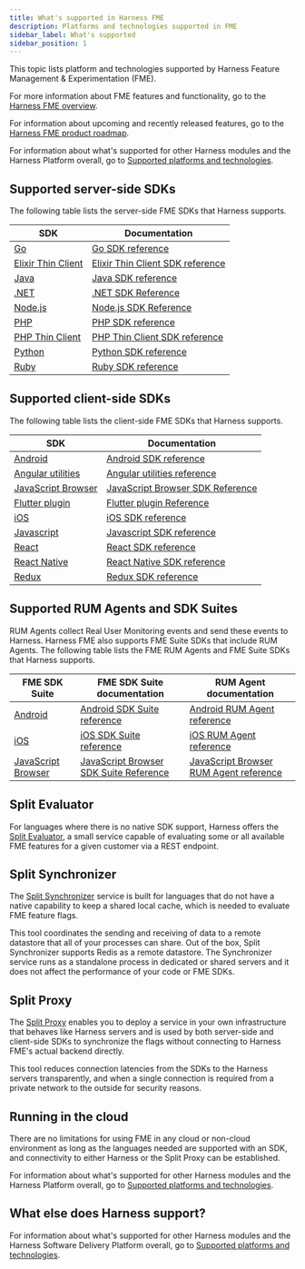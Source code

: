 ```yaml
---
title: What's supported in Harness FME
description: Platforms and technologies supported in FME
sidebar_label: What's supported
sidebar_position: 1
---
```


This topic lists platform and technologies supported by Harness Feature Management & Experimentation (FME).

For more information about FME features and functionality, go to the [Harness FME overview](/docs/feature-management-experimentation/10-getting-started/docs/overview.md).

For information about upcoming and recently released features, go to the [Harness FME product roadmap](https://developer.harness.io/roadmap/#fme).

For information about what's supported for other Harness modules and the Harness Platform overall, go to [Supported platforms and technologies](/docs/platform/platform-whats-supported).

## Supported server-side SDKs

The following table lists the server-side FME SDKs that Harness supports.

| SDK | Documentation |
| ---- | --- |
| [Go](https://github.com/splitio/go-client) | [Go SDK reference](https://help.split.io/hc/en-us/articles/360020093652-Go-SDK) |
| [Elixir Thin Client](https://github.com/splitio/elixir-thin-client) | [Elixir Thin Client SDK reference](https://help.split.io/hc/en-us/articles/26988707417869-Elixir-Thin-Client-SDK) |
| [Java](https://github.com/splitio/java-client) | [Java SDK reference](https://help.split.io/hc/en-us/articles/360020405151-Java-SDK) |
| [.NET](https://github.com/splitio/dotnet-client) | [.NET SDK Reference](https://help.split.io/hc/en-us/articles/360020240172--NET-SDK)                   |
| [Node.js](https://github.com/splitio/javascript-client) | [Node.js SDK Reference](https://help.split.io/hc/en-us/articles/360020564931-Node-js-SDK) |
| [PHP](https://github.com/splitio/php-client) | [PHP SDK reference](https://help.split.io/hc/en-us/articles/360020350372-PHP-SDK) |
| [PHP Thin Client](https://github.com/splitio/php-thin-client) | [PHP Thin Client SDK reference](https://help.split.io/hc/en-us/articles/18305128673933-PHP-Thin-Client-SDK) |
| [Python](https://github.com/splitio/python-client) | [Python SDK reference](https://help.split.io/hc/en-us/articles/360020359652-Python-SDK) |
| [Ruby](https://github.com/splitio/ruby-client) | [Ruby SDK reference](https://help.split.io/hc/en-us/articles/360020673251-Ruby-SDK) |

## Supported client-side SDKs

The following table lists the client-side FME SDKs that Harness supports.

| SDK | Documentation |
| ---- | --- |
| [Android](https://github.com/splitio/android-client) | [Android SDK reference](https://help.split.io/hc/en-us/articles/360020343291-Android-SDK) |
| [Angular utilities](https://github.com/splitio/angular-sdk-plugin) | [Angular utilities reference](https://help.split.io/hc/en-us/articles/6495326064397-Angular-utilities) |
| [JavaScript Browser](https://github.com/splitio/javascript-browser-client) | [JavaScript Browser SDK Reference](https://help.split.io/hc/en-us/articles/360058730852-Browser-SDK) |
| [Flutter plugin](https://github.com/splitio/flutter-sdk-plugin) | [Flutter plugin Reference](https://help.split.io/hc/en-us/articles/8096158017165-Flutter-plugin) |
| [iOS](https://github.com/splitio/ios-client) | [iOS SDK reference](https://help.split.io/hc/en-us/articles/360020401491-iOS-SDK) |
| [Javascript](https://github.com/splitio/javascript-client) | [Javascript SDK reference](https://help.split.io/hc/en-us/articles/360020448791-JavaScript-SDK) |
| [React](https://github.com/splitio/react-client) | [React SDK reference](hhttps://help.split.io/hc/en-us/articles/360038825091-React-SDK) |
| [React Native](https://github.com/splitio/react-native-client) | [React Native SDK reference](https://help.split.io/hc/en-us/articles/4406066357901-React-Native-SDK) |
| [Redux](https://github.com/splitio/redux-client) | [Redux SDK reference](https://help.split.io/hc/en-us/articles/360038851551-Redux-SDK) |

## Supported RUM Agents and SDK Suites

RUM Agents collect Real User Monitoring events and send these events to Harness. Harness FME also supports FME Suite SDKs that include RUM Agents. The following table lists the FME RUM Agents and FME Suite SDKs that Harness supports.

| FME SDK Suite | FME SDK Suite documentation | RUM Agent documentation |
| ---- | --- | --- |
| [Android](https://github.com/splitio/android-client) | [Android SDK Suite reference](https://help.split.io/hc/en-us/articles/26408115004429-iOS-Suite) | [Android RUM Agent reference](https://help.split.io/hc/en-us/articles/18530305949837-Android-RUM-Agent) |
| [iOS](https://github.com/splitio/ios-client) | [iOS SDK Suite reference](https://help.split.io/hc/en-us/articles/26408115004429-iOS-Suite) | [iOS RUM Agent reference](https://help.split.io/hc/en-us/articles/22545155055373-iOS-RUM-Agent) |
| [JavaScript Browser](https://github.com/splitio/javascript-browser-client) | [JavaScript Browser SDK Suite Reference](https://help.split.io/hc/en-us/articles/22622277712781-Browser-Suite) | [JavaScript Browser RUM Agent reference](https://help.split.io/hc/en-us/articles/360030898431-Browser-RUM-Agent) |

## Split Evaluator

For languages where there is no native SDK support, Harness offers the [Split Evaluator](https://help.split.io/hc/en-us/articles/360020037072-Split-Evaluator), a small service capable of evaluating some or all available FME features for a given customer via a REST endpoint.

## Split Synchronizer

The [Split Synchronizer](https://help.split.io/hc/en-us/articles/360019686092-Split-Synchronizer) service is built for languages that do not have a native capability to keep a shared local cache, which is needed to evaluate FME feature flags.

This tool coordinates the sending and receiving of data to a remote datastore that all of your processes can share. Out of the box, Split Synchronizer supports Redis as a remote datastore. The Synchronizer service runs as a standalone process in dedicated or shared servers and it does not affect the performance of your code or FME SDKs.

## Split Proxy

The [Split Proxy](https://help.split.io/hc/en-us/articles/4415960499213-Split-Proxy) enables you to deploy a service in your own infrastructure that behaves like Harness servers and is used by both server-side and client-side SDKs to synchronize the flags without connecting to Harness FME's actual backend directly.

This tool reduces connection latencies from the SDKs to the Harness servers transparently, and when a single connection is required from a private network to the outside for security reasons.

## Running in the cloud

There are no limitations for using FME in any cloud or non-cloud environment as long as the languages needed are supported with an SDK, and connectivity to either Harness or the Split Proxy can be established.

For information about what's supported for other Harness modules and the Harness Platform overall, go to [Supported platforms and technologies](/docs/platform/platform-whats-supported.md).

<!-- todo: move 3 sections to integrations landing page >
## Monitoring and analytics sources

Monitoring and analytics sources in Harness FME are APM (Application Performance Monitoring) or customer data and analytics providers that allow you to collect customer events and performance metrics.

<!-- Review note on “Monitoring and analytics sources”: We do not ingest data from all these integrations. Some are only data out (i.e. send flag changes to APM tool) -->

<!-- Analytics, Customer data platform, Monitoring, Warehouse + Google Tag Manager (from Deployment) - ->

Harness FME supports the following monitoring and analytics sources:

- [Amazon S3](https://help.split.io/hc/en-us/articles/360053674072-Amazon-S3)
- [Amplitude](https://help.split.io/hc/en-us/articles/360046658932-Amplitude)
- [AppDynamics](https://help.split.io/hc/en-us/articles/360020898371-AppDynamics)
- [Bugsnag](https://help.split.io/hc/en-us/articles/5709939011085-Bugsnag)
- [Datadog](https://help.split.io/hc/en-us/articles/4822553169933-Datadog)
- [Dynatrace](https://help.split.io/hc/en-us/articles/360059673711-Dynatrace)
- [FullStory](https://help.split.io/hc/en-us/articles/360045937831-FullStory)
- [Google Analytics](https://help.split.io/hc/en-us/articles/360040838752-Google-Analytics)
- [Google Tag Manager](https://help.split.io/hc/en-us/articles/7936008367245-Google-Tag-Manager)
- [Grafana](https://help.split.io/hc/en-us/articles/12397463150861-Grafana)
- [Heap](https://help.split.io/hc/en-us/articles/360035207311-Heap)
- [Librato](https://help.split.io/hc/en-us/articles/360020950431-Librato)
- [Mixpanel](https://help.split.io/hc/en-us/articles/360045503191-Mixpanel)
- [mParticle](https://help.split.io/hc/en-us/articles/360038306272-mParticle)
- [New Relic](https://help.split.io/hc/en-us/articles/360020695432-New-Relic)
- [PagerDuty](https://help.split.io/hc/en-us/articles/360046246631-PagerDuty)
- [Papertrail](https://help.split.io/hc/en-us/articles/360020700512-Papertrail)
- [Quantum Metric](https://help.split.io/hc/en-us/articles/4423968122381-Quantum-Metric)
- [Rollbar](https://help.split.io/hc/en-us/articles/360020700732-Rollbar)
- [Segment](https://help.split.io/hc/en-us/articles/360020742532-Segment)
- [Sentry](https://help.split.io/hc/en-us/articles/360029879431-Sentry)
- [SessionCam](https://help.split.io/hc/en-us/articles/360039246411-SessionCam)
- [Sumologic](https://help.split.io/hc/en-us/articles/360020746172-Sumo-Logic)

To learn how to add a monitoring or analytics source, click on one of the links above.

## Deployment platforms

Deployment and serverless application platforms simplify deployment and hosting for your application code or infrastructure.

Harness FME supports the following deployment and serverless application platforms:

<!-- Deployment - ->

- [Cloudflare Workers](https://help.split.io/hc/en-us/articles/4505572184589-Cloudflare-Workers) <!-- serverless hosting -- >
- [Terraform provider](https://help.split.io/hc/en-us/articles/6191463919885-Terraform-provider) <!-- terraform = deploy cloud infrastructure, create feature flags from terraform - ->
- [Vercel](https://help.split.io/hc/en-us/articles/16469873148173-Vercel)

To learn how to configure Harness FME for a deployment platform or serverless application platform, click on one of the links above.

## Development, change management, and messaging tools

Development, change management, and messaging tools improve team efficiency, enhance developer experience, and help effectively manage permissions.

Harness FME supports the following development, change management, and messaging tools:

<!-- Development, Change management, Messaging - ->

- [Azure DevOps](https://help.split.io/hc/en-us/articles/4408032964493-Azure-DevOps) <!-- configure/enable rollouts, create/associate feature flags - ->
- [GitHub Actions](https://help.split.io/hc/en-us/articles/24994768544269-GitHub-Actions) <!-- evaluate feature flags in GA - ->
- [Jenkins](https://help.split.io/hc/en-us/articles/360044691592-Jenkins) <!-- create/update/delete feature flags as part of test & automation workflow - ->
- [Jira Cloud](https://help.split.io/hc/en-us/articles/360059317892-Jira-Cloud) <!-- connect feature flags and Jira issues - ->
- [Slack](https://help.split.io/hc/en-us/articles/360020997851-Slack)
- [ServiceNow](https://help.split.io/hc/en-us/articles/5524203735181-ServiceNow) <!-- manage permissions/approval flows - ->
- [VSCode extension](https://help.split.io/hc/en-us/articles/10731776599309-VSCode-extension)

To learn how to configure one of these tools to effectively work with FME, click on a link above.

<!-- todo: consider including this when the FME module can be selected in the Idea Portal
## Feature requests

Some of our best ideas come from our customers. You can submit your feature requests to [Harness Idea Portal](https://ideas.harness.io/feature-request).
-->

## What else does Harness support?

For information about what's supported for other Harness modules and the Harness Software Delivery Platform overall, go to [Supported platforms and technologies](/docs/platform/platform-whats-supported.md).